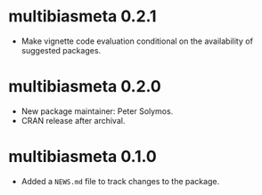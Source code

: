 # multibiasmeta 0.2.1

* Make vignette code evaluation conditional on the availability of suggested packages.
# multibiasmeta 0.2.0

* New package maintainer: Peter Solymos.
* CRAN release after archival.
# multibiasmeta 0.1.0

* Added a `NEWS.md` file to track changes to the package.
